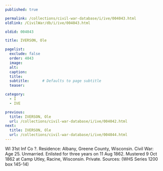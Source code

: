 ```yaml
---
published: true

permalink: /collections/civil-war-database/i/ive/004043.html
oldlink: /CivilWar/db/i/ive/004043.html

oldid: 004043

title: IVERSON, Ole

pagelist:
  exclude: false
  order: 4043
  image: 
  alt:
  caption:
  title:
  subtitle:      # Defaults to page subtitle
  teaser:

category: 
  - I 
  - IVE

previous:
  title: IVERSON, Ole
  url: /collections/civil-war-database/i/ive/004042.html  
next:
  title: IVERSON, Ole
  url: /collections/civil-war-database/i/ive/004044.html   
---
```

WI 31st Inf Co ?. Residence: Albany, Greene County, Wisconsin. Civil War: Age 25. Unmarried. Enlisted for three years on 11 Aug 1862. Mustered 9 Oct 1862 at Camp Utley, Racine, Wisconsin. Private. Sources: (WHS Series 1200 box 145-14)